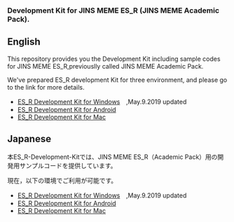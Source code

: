### Development Kit for JINS MEME ES_R (JINS MEME Academic Pack).

## English
This repository provides you the Development Kit including sample codes for JINS MEME ES_R,previouslly called JINS MEME Academic Pack.

We've prepared ES_R development Kit for three environment, and please go to the link for more details.
* [ES_R Development Kit for Windows](https://github.com/jins-meme/ES_R-Development-Kit/tree/master/windows)　,May.9.2019 updated
* [ES_R Development Kit for Android](https://github.com/jins-meme/ES_R-Development-Kit/tree/master/android)
* [ES_R Development Kit for Mac](https://github.com/jins-meme/ES_R-Development-Kit/tree/master/Mac)

## Japanese
本ES_R-Development-Kitでは、JINS MEME ES_R（Academic Pack）用の開発用サンプルコードを提供しています。

現在，以下の環境でご利用が可能です。
* [ES_R Development Kit for Windows](https://github.com/jins-meme/ES_R-Development-Kit/tree/master/windows)　,May.9.2019 updated
* [ES_R Development Kit for Android](https://github.com/jins-meme/ES_R-Development-Kit/tree/master/android)
* [ES_R Development Kit for Mac](https://github.com/jins-meme/ES_R-Development-Kit/tree/master/Mac)
